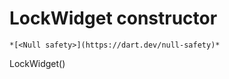 


# LockWidget constructor




    *[<Null safety>](https://dart.dev/null-safety)*



LockWidget()












